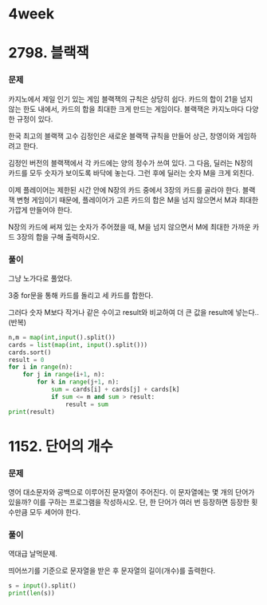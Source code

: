 # 4week

# 2798. 블랙잭

### 문제

카지노에서 제일 인기 있는 게임 블랙잭의 규칙은 상당히 쉽다. 카드의 합이 21을 넘지 않는 한도 내에서, 카드의 합을 최대한 크게 만드는 게임이다. 블랙잭은 카지노마다 다양한 규정이 있다.

한국 최고의 블랙잭 고수 김정인은 새로운 블랙잭 규칙을 만들어 상근, 창영이와 게임하려고 한다.

김정인 버전의 블랙잭에서 각 카드에는 양의 정수가 쓰여 있다. 그 다음, 딜러는 N장의 카드를 모두 숫자가 보이도록 바닥에 놓는다. 그런 후에 딜러는 숫자 M을 크게 외친다.

이제 플레이어는 제한된 시간 안에 N장의 카드 중에서 3장의 카드를 골라야 한다. 블랙잭 변형 게임이기 때문에, 플레이어가 고른 카드의 합은 M을 넘지 않으면서 M과 최대한 가깝게 만들어야 한다.

N장의 카드에 써져 있는 숫자가 주어졌을 때, M을 넘지 않으면서 M에 최대한 가까운 카드 3장의 합을 구해 출력하시오.

### 풀이

그냥 노가다로 풀었다.

3중 for문을 통해 카드를 돌리고 세 카드를 합한다.

그러다 숫자 M보다 작거나 같은 수이고 result와 비교하여 더 큰 값을 result에 넣는다.. (반복)

```python
n,m = map(int,input().split())
cards = list(map(int, input().split()))
cards.sort()
result = 0
for i in range(n):
    for j in range(i+1, n):
        for k in range(j+1, n):
            sum = cards[i] + cards[j] + cards[k]
            if sum <= m and sum > result:
                result = sum
print(result)
```

# 1152. 단어의 개수

### 문제

영어 대소문자와 공백으로 이루어진 문자열이 주어진다. 이 문자열에는 몇 개의 단어가 있을까? 이를 구하는 프로그램을 작성하시오. 단, 한 단어가 여러 번 등장하면 등장한 횟수만큼 모두 세어야 한다.

### 풀이

역대급 날먹문제.

띄어쓰기를 기준으로 문자열을 받은 후 문자열의 길이(개수)를 출력한다.

```python
s = input().split()
print(len(s))
```
